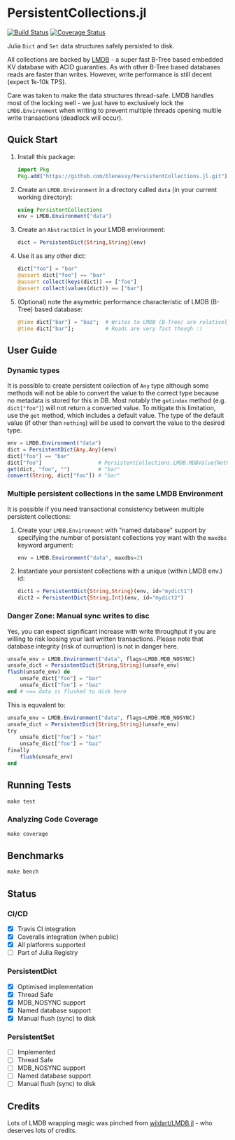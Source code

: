 # PersistentCollections.jl

[![Build Status](https://travis-ci.com/blenessy/PersistentCollections.jl.svg?branch=master)](https://travis-ci.com/blenessy/PersistentCollections.jl) [![Coverage Status](https://coveralls.io/repos/github/blenessy/PersistentCollections.jl/badge.svg?branch=master)](https://coveralls.io/github/blenessy/PersistentCollections.jl?branch=master)

Julia `Dict` and `Set` data structures safely persisted to disk.

All collections are backed by [LMDB](https://en.wikipedia.org/wiki/Lightning_Memory-Mapped_Database) - a super fast B-Tree based embedded KV database with ACID guaranties.
As with other B-Tree based databases reads are faster than writes. However, write performance is still decent (expect 1k-10k TPS).

Care was taken to make the data structures thread-safe. LMDB handles most of the locking well - we just have to exclusively lock the `LMDB.Environment` when writing
to prevent multiple threads opening multile write transactions (deadlock will occur).

## Quick Start

1. Install this package:
   ```julia
   import Pkg
   Pkg.add("https://github.com/blenessy/PersistentCollections.jl.git")
   ```
1. Create an `LMDB.Environment` in a directory called `data` (in your current working directory):
   ```julia
   using PersistentCollections
   env = LMDB.Environment("data")
   ```
1. Create an `AbstractDict` in your LMDB environment:
   ```julia
   dict = PersistentDict{String,String}(env)
   ```
1. Use it as any other dict:
   ```julia
   dict["foo"] = "bar"
   @assert dict["foo"] == "bar"
   @assert collect(keys(dict)) == ["foo"]
   @assert collect(values(dict)) == ["bar"]
   ```
1. (Optional) note the asymetric performance characteristic of LMDB (B-Tree) based database:
   ```julia
   @time dict["bar"] = "baz";  # Writes to LMDB (B-Tree) are relatively slow
   @time dict["bar"];          # Reads are very fast though :)
   ```

## User Guide

### Dynamic types

It is possible to create persistent collection of `Any` type although some methods will not be able to convert the value to the correct type because no metadata is stored for this in DB.
Most notably the `getindex` method (e.g. `dict["foo"]`) will not return a converted value. To mitigate this limitation, use the `get` method, which includes a default value.
The type of the default value (if other than `nothing`) will be used to convert the value to the desired type.

```julia
env = LMDB.Environment("data")
dict = PersistentDict{Any,Any}(env)
dict["foo"] == "bar"
dict["foo"]                  # PersistentCollections.LMDB.MDBValue{Nothing}(0x0000000000000003, Ptr{Nothing} @0x000000012c806ffd, nothing)
get(dict, "foo", "")         # "bar"
convert(String, dict["foo"]) # "bar"
```

### Multiple persistent collections in the same LMDB Environment

It is possible if you need transactional consistency between multiple persistent collections:

1. Create your `LMDB.Environment` with "named database" support by specifying the number of persistent collections yoy want with the `maxdbs` keyword argument:
   ```julia
   env = LMDB.Environment("data", maxdbs=2)
   ```
2. Instantiate your persistent collections with a unique (within LMDB env.) id:
   ```julia
   dict1 = PersistentDict{String,String}(env, id="mydict1")
   dict2 = PersistentDict{String,Int}(env, id="mydict2")
   ```

### Danger Zone: Manual sync writes to disc

Yes, you can expect significant increase with write throughput if you are willing to risk loosing your last written transactions.
Please note that database integrity (risk of curruption) is not in danger here.

```julia
unsafe_env = LMDB.Environment("data", flags=LMDB.MDB_NOSYNC)
unsafe_dict = PersistentDict{String,String}(unsafe_env)
flush(unsafe_env) do 
    unsafe_dict["foo"] = "bar"
    unsafe_dict["foo"] = "baz"
end # <== data is flushed to disk here
```

This is equvalent to: 

```julia
unsafe_env = LMDB.Environment("data", flags=LMDB.MDB_NOSYNC)
unsafe_dict = PersistentDict{String,String}(unsafe_env)
try
    unsafe_dict["foo"] = "bar"
    unsafe_dict["foo"] = "baz"
finally
    flush(unsafe_env)
end
```

## Running Tests

```julia
make test
```

### Analyzing Code Coverage

```julia
make coverage
```

## Benchmarks

```julia
make bench
```

## Status

### CI/CD

- [x] Travis CI integration
- [x] Coveralls integration (when public)
- [x] All platforms supported
- [ ] Part of Julia Registry

### PersistentDict

- [x] Optimised implementation
- [x] Thread Safe
- [x] MDB_NOSYNC support
- [x] Named database support
- [x] Manual flush (sync) to disk

### PersistentSet

- [ ] Implemented
- [ ] Thread Safe
- [ ] MDB_NOSYNC support
- [ ] Named database support
- [ ] Manual flush (sync) to disk

## Credits

Lots of LMDB wrapping magic was pinched from [wildart/LMDB.jl](https://github.com/wildart/LMDB.jl) - who deserves lots of credits.

